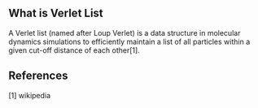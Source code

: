 ## What is Verlet List

A Verlet list (named after Loup Verlet) is a data structure in molecular dynamics simulations to efficiently maintain a list of all particles within a given cut-off distance of each other[1].




## References
[1] wikipedia
